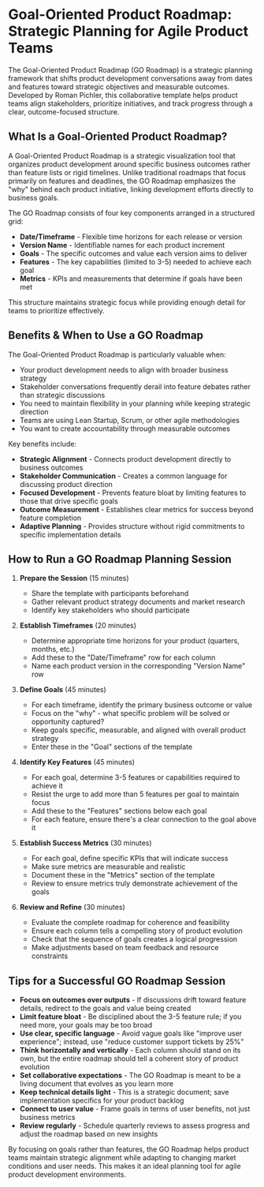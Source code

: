 # Goal-Oriented Product Roadmap: Strategic Planning for Agile Product Teams

The Goal-Oriented Product Roadmap (GO Roadmap) is a strategic planning framework that shifts product development conversations away from dates and features toward strategic objectives and measurable outcomes. Developed by Roman Pichler, this collaborative template helps product teams align stakeholders, prioritize initiatives, and track progress through a clear, outcome-focused structure.

## What Is a Goal-Oriented Product Roadmap?

A Goal-Oriented Product Roadmap is a strategic visualization tool that organizes product development around specific business outcomes rather than feature lists or rigid timelines. Unlike traditional roadmaps that focus primarily on features and deadlines, the GO Roadmap emphasizes the "why" behind each product initiative, linking development efforts directly to business goals.

The GO Roadmap consists of four key components arranged in a structured grid:
- **Date/Timeframe** - Flexible time horizons for each release or version
- **Version Name** - Identifiable names for each product increment
- **Goals** - The specific outcomes and value each version aims to deliver
- **Features** - The key capabilities (limited to 3-5) needed to achieve each goal
- **Metrics** - KPIs and measurements that determine if goals have been met

This structure maintains strategic focus while providing enough detail for teams to prioritize effectively.

## Benefits & When to Use a GO Roadmap

The Goal-Oriented Product Roadmap is particularly valuable when:

- Your product development needs to align with broader business strategy
- Stakeholder conversations frequently derail into feature debates rather than strategic discussions
- You need to maintain flexibility in your planning while keeping strategic direction
- Teams are using Lean Startup, Scrum, or other agile methodologies
- You want to create accountability through measurable outcomes

Key benefits include:
- **Strategic Alignment** - Connects product development directly to business outcomes
- **Stakeholder Communication** - Creates a common language for discussing product direction
- **Focused Development** - Prevents feature bloat by limiting features to those that drive specific goals
- **Outcome Measurement** - Establishes clear metrics for success beyond feature completion
- **Adaptive Planning** - Provides structure without rigid commitments to specific implementation details

## How to Run a GO Roadmap Planning Session

1. **Prepare the Session** (15 minutes)
   - Share the template with participants beforehand
   - Gather relevant product strategy documents and market research
   - Identify key stakeholders who should participate

2. **Establish Timeframes** (20 minutes)
   - Determine appropriate time horizons for your product (quarters, months, etc.)
   - Add these to the "Date/Timeframe" row for each column
   - Name each product version in the corresponding "Version Name" row

3. **Define Goals** (45 minutes)
   - For each timeframe, identify the primary business outcome or value
   - Focus on the "why" - what specific problem will be solved or opportunity captured?
   - Keep goals specific, measurable, and aligned with overall product strategy
   - Enter these in the "Goal" sections of the template

4. **Identify Key Features** (45 minutes)
   - For each goal, determine 3-5 features or capabilities required to achieve it
   - Resist the urge to add more than 5 features per goal to maintain focus
   - Add these to the "Features" sections below each goal
   - For each feature, ensure there's a clear connection to the goal above it

5. **Establish Success Metrics** (30 minutes)
   - For each goal, define specific KPIs that will indicate success
   - Make sure metrics are measurable and realistic
   - Document these in the "Metrics" section of the template
   - Review to ensure metrics truly demonstrate achievement of the goals

6. **Review and Refine** (30 minutes)
   - Evaluate the complete roadmap for coherence and feasibility
   - Ensure each column tells a compelling story of product evolution
   - Check that the sequence of goals creates a logical progression
   - Make adjustments based on team feedback and resource constraints

## Tips for a Successful GO Roadmap Session

- **Focus on outcomes over outputs** - If discussions drift toward feature details, redirect to the goals and value being created
- **Limit feature bloat** - Be disciplined about the 3-5 feature rule; if you need more, your goals may be too broad
- **Use clear, specific language** - Avoid vague goals like "improve user experience"; instead, use "reduce customer support tickets by 25%"
- **Think horizontally and vertically** - Each column should stand on its own, but the entire roadmap should tell a coherent story of product evolution
- **Set collaborative expectations** - The GO Roadmap is meant to be a living document that evolves as you learn more
- **Keep technical details light** - This is a strategic document; save implementation specifics for your product backlog
- **Connect to user value** - Frame goals in terms of user benefits, not just business metrics
- **Review regularly** - Schedule quarterly reviews to assess progress and adjust the roadmap based on new insights

By focusing on goals rather than features, the GO Roadmap helps product teams maintain strategic alignment while adapting to changing market conditions and user needs. This makes it an ideal planning tool for agile product development environments.